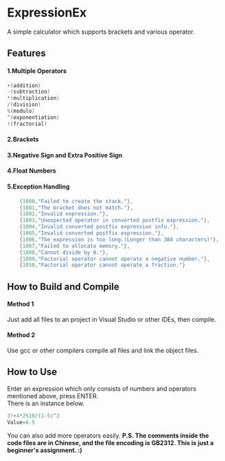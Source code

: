 # ExpressionEx
A simple calculator which supports brackets and various operator.

## Features
#### 1.Multiple Operators
```c
+(addition)
-(subtraction)
*(multiplication)
/(division)
%(modulo)
^(exponentiation)
!(fractorial)
```
#### 2.Brackets
#### 3.Negative Sign and Extra Positive Sign
#### 4.Float Numbers
#### 5.Exception Handling
```c
	{1000,"Failed to create the stack."},
	{1001,"The bracket does not match."},
	{1002,"Invalid expression."},
	{1003,"Unexpected operator in converted postfix expression."},
	{1004,"Invalid converted postfix expression info."},
	{1005,"Invalid converted postfix expression."},
	{1006,"The expression is too long.(Longer than 384 characters)"},
	{1007,"Failed to allocate memory."},
	{1008,"Cannot divide by 0."},
	{1009,"Factorial operator cannot operate a negative number."},
	{1010,"Factorial operator cannot operate a fraction."}
```
## How to Build and Compile
#### Method 1
Just add all files to an project in Visual Studio or other IDEs, then compile.
#### Method 2
Use gcc or other compilers compile all files and link the object files.

## How to Use
Enter an expression which only consists of numbers and operators mentioned above, press ENTER.  
There is an instance below.
``` c
3!+4*2%10/(1-5)^2
Value=6.5
```
You can also add more operators easily.
**P.S. The comments inside the code files are in Chinese, and the file encoding is GB2312. This is just a beginner's assignment. :)**

